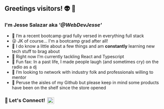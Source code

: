## Greetings visitors! 👽 🖖

### I'm Jesse Salazar aka ***'@WebDevJesse'***

- 🥾 I’m a recent bootcamp grad fully versed in everything full stack
- 😜 JK of course... I'm a bootcamp grad after all!
- 🧠 I do know a little about a few things and am **constantly** learning new tech stuff to brag about
- 🌱 Right now I’m currently tackling React and Typescript
- 📠 Fun fax: In a past life, I made people laugh (and sometimes cry) on the radio as a dj
- 👯 I’m looking to network with industry folk and professionals willing to mentor
- 🛒 Peruse the aisles of my Github but please keep in mind some products have been on the shelf since the store opened

### 🤝 Let's Connect!&nbsp;&nbsp;[<img align="center" alt="LinkedIn" width="22px" src="https://cdn.jsdelivr.net/npm/simple-icons@v3/icons/linkedin.svg" />][linkedin]

[linkedin]: https://www.linkedin.com/in/webdevjesse
